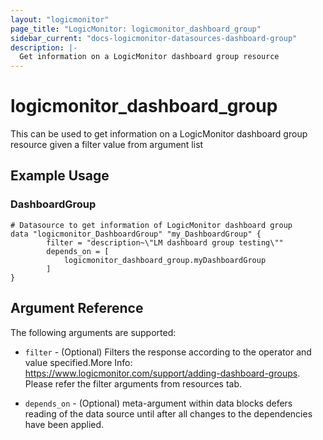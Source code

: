 ```yaml
---
layout: "logicmonitor"
page_title: "LogicMonitor: logicmonitor_dashboard_group"
sidebar_current: "docs-logicmonitor-datasources-dashboard-group"
description: |-
  Get information on a LogicMonitor dashboard group resource
---
```


# logicmonitor_dashboard_group

This can be used to get information on a LogicMonitor dashboard group resource given a filter value from argument list

## Example Usage    
### DashboardGroup
```hcl
# Datasource to get information of LogicMonitor dashboard group
data "logicmonitor_DashboardGroup" "my_DashboardGroup" {
        filter = "description~\"LM dashboard group testing\""
        depends_on = [
            logicmonitor_dashboard_group.myDashboardGroup
        ]
}
```

## Argument Reference

The following arguments are supported:
* `filter` - (Optional) Filters the response according to the operator and value specified.More Info: https://www.logicmonitor.com/support/adding-dashboard-groups. Please refer the filter arguments from resources tab.

* `depends_on` - (Optional) meta-argument within data blocks defers reading of the data source until after all changes to the dependencies have been applied.

